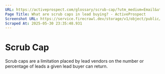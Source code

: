 ```yaml
---
URL: https://activeprospect.com/glossary/scrub-cap/?utm_medium=Email&utm_source=Website&utm_campaign=AP-Email-InsideCBM-Oct
Page Title: What are scrub caps in lead buying? - ActiveProspect
Screenshot URL: https://service.firecrawl.dev/storage/v1/object/public/media/screenshot-3d2ed669-7183-4924-a9ef-d6367fd73822.png
Scraped At: 2025-05-30 23:35:48.931
---
```

# Scrub Cap

Scrub caps are a limitation placed by lead vendors on the number or percentage of leads a given lead buyer can return.



